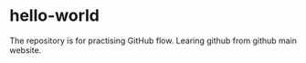 # hello-world
The repository is for practising GitHub flow.
Learing github from github main website.
